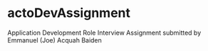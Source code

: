 # actoDevAssignment
 Application Development Role Interview Assignment submitted by Emmanuel (Joe) Acquah Baiden
